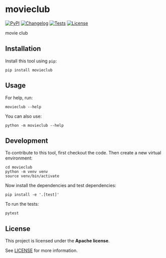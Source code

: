 # movieclub

[![PyPI](https://img.shields.io/pypi/v/movieclub.svg)](https://pypi.org/project/movieclub/)
[![Changelog](https://img.shields.io/github/v/release/admiraltoad/movieclub?include_prereleases&label=changelog)](https://github.com/admiraltoad/movieclub/releases)
[![Tests](https://github.com/admiraltoad/movieclub/workflows/Test/badge.svg)](https://github.com/admiraltoad/movieclub/actions?query=workflow%3ATest)
[![License](https://img.shields.io/badge/license-Apache%202.0-blue.svg)](https://github.com/admiraltoad/movieclub/blob/master/LICENSE)

movie club

## Installation

Install this tool using `pip`:

    pip install movieclub

## Usage

For help, run:

    movieclub --help

You can also use:

    python -m movieclub --help

## Development

To contribute to this tool, first checkout the code. Then create a new virtual environment:

    cd movieclub
    python -m venv venv
    source venv/bin/activate

Now install the dependencies and test dependencies:

    pip install -e '.[test]'

To run the tests:

    pytest

## License

This project is licensed under the **Apache license**.

See [LICENSE](LICENSE) for more information.
